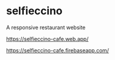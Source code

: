 # selfieccino
A responsive restaurant website

https://selfieccino-cafe.web.app/

https://selfieccino-cafe.firebaseapp.com/
